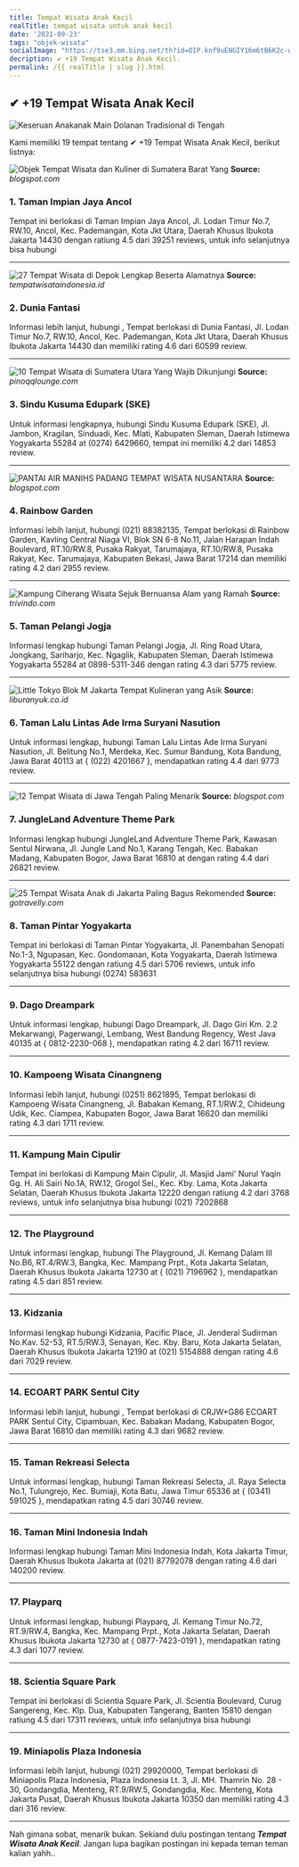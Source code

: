 ```yaml
---
title: Tempat Wisata Anak Kecil
realTitle: tempat wisata untuk anak kecil
date: '2021-09-23'
tags: "objek-wisata"
socialImage: "https://tse3.mm.bing.net/th?id=OIP.knf9uENGIY16m6tB6K2c-wHaEK&amp;pid=15.1"
decription: ✔ +19 Tempat Wisata Anak Kecil.
permalink: /{{ realTitle | slug }}.html
---
```


## ✔ +19 Tempat Wisata Anak Kecil

![Keseruan Anakanak Main Dolanan Tradisional di Tengah ](https://awsimages.detik.net.id/community/media/visual/2020/11/15/keseruan-anak-anak-bermain-dolanan-tradisional-di-tengah-gempuran-gadget-1_169.jpeg?w=780&amp;q=90)



Kami memiliki 19 tempat tentang ✔ +19 Tempat Wisata Anak Kecil, berikut listnya:



![Objek Tempat Wisata dan Kuliner di Sumatera Barat Yang ](https://tse1.mm.bing.net/th?id=OIP.E_H3tMWds9nQjhLWR3mkMQHaE8&amp;pid=15.1)
**Source:** _blogspot.com_


### 1. Taman Impian Jaya Ancol



Tempat ini berlokasi di Taman Impian Jaya Ancol, Jl. Lodan Timur No.7, RW.10, Ancol, Kec. Pademangan, Kota Jkt Utara, Daerah Khusus Ibukota Jakarta 14430 dengan ratiung 4.5 dari 39251 reviews, untuk info selanjutnya bisa hubungi 

---


![27 Tempat Wisata di Depok Lengkap Beserta Alamatnya](https://tse3.mm.bing.net/th?id=OIP.uKnRpKpVSxfzG2e3odrpRQHaJP&amp;pid=15.1)
**Source:** _tempatwisataindonesia.id_


### 2. Dunia Fantasi



Informasi lebih lanjut, hubungi , Tempat berlokasi di Dunia Fantasi, Jl. Lodan Timur No.7, RW.10, Ancol, Kec. Pademangan, Kota Jkt Utara, Daerah Khusus Ibukota Jakarta 14430 dan memiliki rating 4.6 dari 60599 review.

---


![10 Tempat Wisata di Sumatera Utara Yang Wajib Dikunjungi](https://tse4.mm.bing.net/th?id=OIP.eIU93t-c3OICYHePjG7lmAHaEc&amp;pid=15.1)
**Source:** _pinoqqlounge.com_


### 3. Sindu Kusuma Edupark (SKE)



Untuk informasi lengkapnya, hubungi Sindu Kusuma Edupark (SKE), Jl. Jambon, Kragilan, Sinduadi, Kec. Mlati, Kabupaten Sleman, Daerah Istimewa Yogyakarta 55284 at (0274) 6429660, tempat ini memiliki 4.2 dari 14853 review.

---


![PANTAI AIR MANIHS PADANG  TEMPAT WISATA NUSANTARA](https://tse3.mm.bing.net/th?id=OIP.nKU52E-xb7xEi1LX2wSUgwHaE6&amp;pid=15.1)
**Source:** _blogspot.com_


### 4. Rainbow Garden



Informasi lebih lanjut, hubungi (021) 88382135, Tempat berlokasi di Rainbow Garden, Kavling Central Niaga VI, Blok SN 6-8 No.11, Jalan Harapan Indah Boulevard, RT.10/RW.8, Pusaka Rakyat, Tarumajaya, RT.10/RW.8, Pusaka Rakyat, Kec. Tarumajaya, Kabupaten Bekasi, Jawa Barat 17214 dan memiliki rating 4.2 dari 2955 review.

---


![Kampung Ciherang Wisata Sejuk Bernuansa Alam yang Ramah ](https://tse2.mm.bing.net/th?id=OIP.ImiSobUG3KafcHdxWW8cAgHaEK&amp;pid=15.1)
**Source:** _trivindo.com_


### 5. Taman Pelangi Jogja



Informasi lengkap hubungi Taman Pelangi Jogja, Jl. Ring Road Utara, Jongkang, Sariharjo, Kec. Ngaglik, Kabupaten Sleman, Daerah Istimewa Yogyakarta 55284 at 0898-5311-346 dengan rating 4.3 dari 5775 review.

---


![Little Tokyo Blok M Jakarta Tempat Kulineran yang Asik ](https://tse4.mm.bing.net/th?id=OIP.cyrSdHTzstsHOmBxu6l0OgHaEH&amp;pid=15.1)
**Source:** _liburanyuk.co.id_


### 6. Taman Lalu Lintas Ade Irma Suryani Nasution



Untuk informasi lengkap, hubungi Taman Lalu Lintas Ade Irma Suryani Nasution, Jl. Belitung No.1, Merdeka, Kec. Sumur Bandung, Kota Bandung, Jawa Barat 40113 at { (022) 4201667 }, mendapatkan rating 4.4 dari 9773 review.

---


![12 Tempat Wisata di Jawa Tengah Paling Menarik](https://tse2.mm.bing.net/th?id=OIP.aV9r-WuUHGbsYte4YxqHBAHaE7&amp;pid=15.1)
**Source:** _blogspot.com_


### 7. JungleLand Adventure Theme Park



Informasi lengkap hubungi JungleLand Adventure Theme Park, Kawasan Sentul Nirwana, Jl. Jungle Land No.1, Karang Tengah, Kec. Babakan Madang, Kabupaten Bogor, Jawa Barat 16810 at  dengan rating 4.4 dari 26821 review.

---


![25 Tempat Wisata Anak di Jakarta Paling Bagus Rekomended ](https://tse2.mm.bing.net/th?id=OIP.SYdan238dZ0phRYEHs7GfAHaE7&amp;pid=15.1)
**Source:** _gotravelly.com_


### 8. Taman Pintar Yogyakarta



Tempat ini berlokasi di Taman Pintar Yogyakarta, Jl. Panembahan Senopati No.1-3, Ngupasan, Kec. Gondomanan, Kota Yogyakarta, Daerah Istimewa Yogyakarta 55122 dengan ratiung 4.5 dari 5706 reviews, untuk info selanjutnya bisa hubungi (0274) 583631

---


### 9. Dago Dreampark



Untuk informasi lengkap, hubungi Dago Dreampark, Jl. Dago Giri Km. 2.2 Mekarwangi, Pagerwangi, Lembang, West Bandung Regency, West Java 40135 at { 0812-2230-068 }, mendapatkan rating 4.2 dari 16711 review.

---


### 10. Kampoeng Wisata Cinangneng



Informasi lebih lanjut, hubungi (0251) 8621895, Tempat berlokasi di Kampoeng Wisata Cinangneng, Jl. Babakan Kemang, RT.1/RW.2, Cihideung Udik, Kec. Ciampea, Kabupaten Bogor, Jawa Barat 16620 dan memiliki rating 4.3 dari 1711 review.

---


### 11. Kampung Main Cipulir



Tempat ini berlokasi di Kampung Main Cipulir, Jl. Masjid Jami&#039; Nurul Yaqin Gg. H. Ali Sairi No.1A, RW.12, Grogol Sel., Kec. Kby. Lama, Kota Jakarta Selatan, Daerah Khusus Ibukota Jakarta 12220 dengan ratiung 4.2 dari 3768 reviews, untuk info selanjutnya bisa hubungi (021) 7202868

---


### 12. The Playground



Untuk informasi lengkap, hubungi The Playground, Jl. Kemang Dalam III No.B6, RT.4/RW.3, Bangka, Kec. Mampang Prpt., Kota Jakarta Selatan, Daerah Khusus Ibukota Jakarta 12730 at { (021) 7196962 }, mendapatkan rating 4.5 dari 851 review.

---


### 13. Kidzania



Informasi lengkap hubungi Kidzania, Pacific Place, Jl. Jenderal Sudirman No.Kav. 52-53, RT.5/RW.3, Senayan, Kec. Kby. Baru, Kota Jakarta Selatan, Daerah Khusus Ibukota Jakarta 12190 at (021) 5154888 dengan rating 4.6 dari 7029 review.

---


### 14. ECOART PARK Sentul City



Informasi lebih lanjut, hubungi , Tempat berlokasi di CRJW+G86 ECOART PARK Sentul City, Cipambuan, Kec. Babakan Madang, Kabupaten Bogor, Jawa Barat 16810 dan memiliki rating 4.3 dari 9682 review.

---


### 15. Taman Rekreasi Selecta



Untuk informasi lengkap, hubungi Taman Rekreasi Selecta, Jl. Raya Selecta No.1, Tulungrejo, Kec. Bumiaji, Kota Batu, Jawa Timur 65336 at { (0341) 591025 }, mendapatkan rating 4.5 dari 30746 review.

---


### 16. Taman Mini Indonesia Indah



Informasi lengkap hubungi Taman Mini Indonesia Indah, Kota Jakarta Timur, Daerah Khusus Ibukota Jakarta at (021) 87792078 dengan rating 4.6 dari 140200 review.

---


### 17. Playparq



Untuk informasi lengkap, hubungi Playparq, Jl. Kemang Timur No.72, RT.9/RW.4, Bangka, Kec. Mampang Prpt., Kota Jakarta Selatan, Daerah Khusus Ibukota Jakarta 12730 at { 0877-7423-0191 }, mendapatkan rating 4.3 dari 1077 review.

---


### 18. Scientia Square Park



Tempat ini berlokasi di Scientia Square Park, Jl. Scientia Boulevard, Curug Sangereng, Kec. Klp. Dua, Kabupaten Tangerang, Banten 15810 dengan ratiung 4.5 dari 17311 reviews, untuk info selanjutnya bisa hubungi 

---


### 19. Miniapolis Plaza Indonesia



Informasi lebih lanjut, hubungi (021) 29920000, Tempat berlokasi di Miniapolis Plaza Indonesia, Plaza Indonesia Lt. 3, Jl. MH. Thamrin No. 28 - 30, Gondangdia, Menteng, RT.9/RW.5, Gondangdia, Kec. Menteng, Kota Jakarta Pusat, Daerah Khusus Ibukota Jakarta 10350 dan memiliki rating 4.3 dari 316 review.

---









Nah gimana sobat, menarik bukan. Sekiand dulu postingan tentang ***Tempat Wisata Anak Kecil***. Jangan lupa bagikan postingan ini kepada teman teman kalian yahh..
